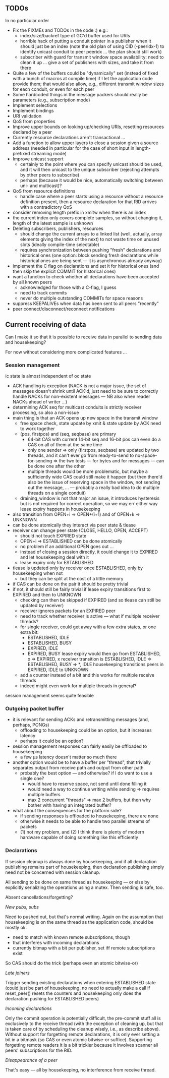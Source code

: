 ## TODOs

In no particular order

* Fix the FIXMEs and TODOs in the code :) e.g.:
  * index/size/backref type of GC'd buffer used for URIs
  * horrible hack of putting a conduit pointer in a publisher when it should just be an index (note the old plan of using CID (-peeridx-1) to identify unicast conduit to peer peeridx ... the plan should still work)
  * subscriber with guard for transmit window space availability: need to clean it up ... give a set of publishers with sizes, and take it from there
* Quite a few of the buffers could be "dynamically" set (instead of fixed with a bunch of macros at compile time) if I let the application code provide them; that would also allow, e.g., different transmit window sizes for each conduit, or even for each peer
* Some hardcoded things in the message packers should really be parameters (e.g., subscription mode)
* Implement selections
* Implement bindings
* URI validation
* QoS from properties
* Improve upper bounds on looking up/checking URIs, resetting resources declared by a peer
* Currently resource declarations aren't transactional ...
* Add a function to allow upper layers to close a session given a source address (needed in particular for the case of short input in length-prefixed streaming mode)
* Improve unicast support
  * certainly to the point where you can specify unicast should be used, and it will then unicast to the unique subscriber (rejecting attempts by other peers to subscribe)
  * perhaps (because it would be nice, automatically switching between uni- and multicast)?
* QoS from resource definitions
  * handle case where a peer starts using a resource without a resource definition present, then a resource declaration for that RID arrives with a contradictory QoS
*  consider removing length prefix in xmitw when there is an index
  * the current index only covers complete samples, so without changing it, length of the latest sample is unknown
* Deleting subscribers, publishers, resources
  * should change the current arrays to a linked list (well, actually, array elements giving the index of the next) to not waste time on unused slots (ideally compile-time selectable)
  * requires synchronization between pushing "fresh" declarations and historical ones (one option: block sending fresh declarations while historical ones are being sent — it is asynchronous already anyway)
* implement the C flag on declarations and set it for historical ones (and then skip the explicit COMMIT for historical ones)
* want a function to check whether all declarations have been accepted by all known peers
  * acknowledged for those with a C-flag, I guess
  * need to track commits
  * never do multiple outstanding COMMITs for space reasons
* suppress KEEPALIVEs when data has been sent to all peers "recently"
* peer connect/disconnect/reconnect notifications

## Current receiving of data

Can I make it so that it is possible to receive data in parallel to sending data and housekeeping?

For now without considering more complicated features …

### Session management

ic state is almost independent of oc state

* ACK handling is exception (NACK is not a major issue, the set of messages doesn't shrink until ACK'd, just need to be sure to correctly handle NACKs for non-existent messages — NB also when reader NACKs ahead of writer …)
* determining ACK seq for multicast conduits is strictly receiver processing, so also a non-issue
* main thing is that an ACK opens up new space in the transmit window
  * free space check, state update by xmit & state update by ACK need to work together
  * (pos, firstpos) and (seq, seqbase) are primary
    * 64-bit CAS with current 14-bit seq and 16-bit pos can even do a CAS on all of them at the same time
    * only one sender => only (firstpos, seqbase) are updated by two threads, and it can't ever go from ready-to-send to no-space-for-sending => the two tests — for bytes and for messages — can be done one after the other
    * multiple threads would be more problematic, but maybe a sufficiently wide CAS could still make it happen (but then there'd also be the issue of reserving space in the window, not sending out the message, ... — probably a really bad idea to do multiple threads on a single conduit)
  * draining_window is not that major an issue, it introduces hysteresis but is not required for correct operation, so we may err either way
lease expiry happens in housekeeping
* also transition from OPEN+i => OPEN+(i+1) and of OPEN+k => UNKNOWN
* can be done atomically
they interact via peer state & tlease
* receiver can change peer state (CLOSE, HELLO, OPEN, ACCEPT)
  * should not touch EXPIRED state
  * OPEN+i => ESTABLISHED can be done atomically
  * no problem if an additional OPEN goes out …
  * instead of closing a session directly, it could change it to EXPIRED and let housekeeping deal with it
  * lease expiry only for ESTABLISHED
* tlease is updated only by receiver once ESTABLISHED, only by housekeeping when not
  * but they can be split at the cost of a little memory
* if CAS can be done on the pair it should be pretty trivial
* if not, it should still be fairly trivial if lease expiry transitions first to EXPIRED and then to UNKNOWN
  * checking can then be skipped if EXPIRED (and so tlease can still be updated by receiver)
  * receiver ignores packets for an EXPIRED peer
  * need to track whether receiver is active — what if multiple receiver threads?
  * for single receiver, could get away with a few extra states, or one extra bit:
    * ESTABLISHED, IDLE
    * ESTABLISHED, BUSY
    * EXPIRED, IDLE
    * EXPIRED, BUSY
lease expiry would then go from ESTABLISHED, x => EXPIRED, x
receiver transition is ESTABLISHED, IDLE => ESTABLISHED, BUSY => \*, IDLE
housekeeping transitions peers in EXPIRED, IDLE to UNKNOWN
  * add a counter instead of a bit and this works for multiple receive threads
  * indeed might even work for multiple threads in general?

session management seems quite feasible

### Outgoing packet buffer

* it is relevant for sending ACKs and retransmitting messages (and, perhaps, PONGs)
  * offloading to housekeeping could be an option, but it increases latency
  * perhaps it could be an option?
* session management responses can fairly easily be offloaded to housekeeping
  * a few µs latency doesn't matter so much there
* another option would be to have a buffer per "thread", that trivially separates output from receive path and output from other path
  * probably the best option — and otherwise? if I do want to use a single one?
    * would have to reserve space, not send until done filling it
    * would need a way to continue writing while sending => requires multiple buffers
    * max 2 concurrent "threads" => max 2 buffers, but then why bother with having an integrated buffer?
* what about the consequences for the platform side?
  * if sending responses is offloaded to housekeeping, there are none
  * otherwise it needs to be able to handle two parallel streams of packets
  * (1) not my problem, and (2) I think there is plenty of modern hardware capable of doing something like this efficiently

### Declarations

If session cleanup is always done by housekeeping, and if all declaration publishing remains part of housekeeping, then declaration publishing simply need not be concerned with session cleanup.

All sending to be done on same thread as housekeeping — or else by explicitly serializing the operations using a mutex. Then sending is safe, too.

Absent cancellations/forgetting?

_New pubs, subs_

Need to pushed out, but that's normal writing. Again on the assumption that housekeeping is on the same thread as the application code, should be mostly ok.

* need to match with known remote subscriptions, though
* that interferes with incoming declarations
* currently bitmap with a bit per publisher, set iff remote subscriptions exist

So CAS should do the trick (perhaps even an atomic bitwise-or)

_Late joiners_

Trigger sending existing declarations when entering ESTABLISHED state (could just be part of housekeeping, no need to actually make a call if reset_peer() resets the counters and housekeeping only does the declaration pushing for ESTABLISHED peers)

_Incoming declarations_

Only the commit operation is potentially difficult, the pre-commit stuff all is exclusively to the receive thread (with the exception of cleaning up, but that is taken care of by scheduling the cleanup wisely, i.e., as describe above).
Without support for forgetting remote declarations, it is only ever setting a bit in a bitmask (so CAS or even atomic bitwise-or suffice). Supporting forgetting remote readers it is a bit trickier because it involves scanner all peers' subscriptions for the RID.

_Disappearance of a peer_

That's easy — all by housekeeping, no interference from receive thread.

